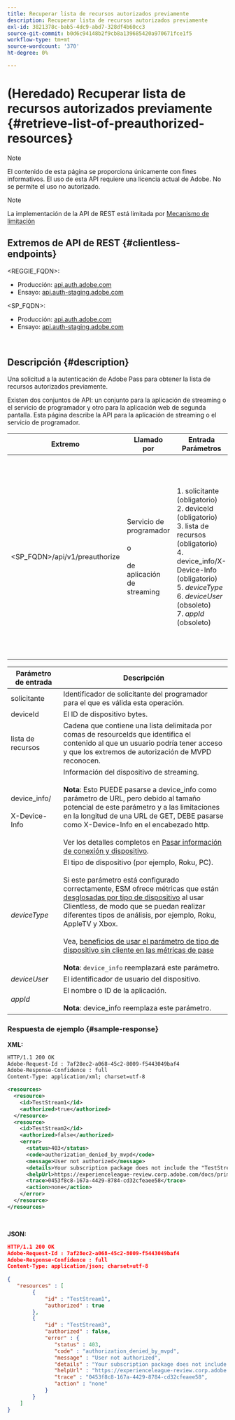 ```yaml
---
title: Recuperar lista de recursos autorizados previamente
description: Recuperar lista de recursos autorizados previamente
exl-id: 3821378c-bab5-4dc9-abd7-328df4b60cc3
source-git-commit: b0d6c94148b2f9cb8a139685420a970671fce1f5
workflow-type: tm+mt
source-wordcount: '370'
ht-degree: 0%

---
```


# (Heredado) Recuperar lista de recursos autorizados previamente {#retrieve-list-of-preauthorized-resources}

>[!NOTE]
>
>El contenido de esta página se proporciona únicamente con fines informativos. El uso de esta API requiere una licencia actual de Adobe. No se permite el uso no autorizado.

>[!NOTE]
>
> La implementación de la API de REST está limitada por [Mecanismo de limitación](/help/authentication/integration-guide-programmers/throttling-mechanism.md)

## Extremos de API de REST {#clientless-endpoints}

&lt;REGGIE_FQDN>:

* Producción: [api.auth.adobe.com](http://api.auth.adobe.com/)
* Ensayo: [api.auth-staging.adobe.com](http://api.auth-staging.adobe.com/)

&lt;SP_FQDN>:

* Producción: [api.auth.adobe.com](http://api.auth.adobe.com/)
* Ensayo: [api.auth-staging.adobe.com](http://api.auth-staging.adobe.com/)

</br>

## Descripción {#description}

Una solicitud a la autenticación de Adobe Pass para obtener la lista de recursos autorizados previamente.

Existen dos conjuntos de API: un conjunto para la aplicación de streaming o el servicio de programador y otro para la aplicación web de segunda pantalla. Esta página describe la API para la aplicación de streaming o el servicio de programador.


| Extremo | Llamado </br> por | Entrada   </br>Parámetros | Método HTTP </br> | Respuesta | Respuesta HTTP </br> |
| --- | --- | --- | --- | --- | --- |
| &lt;SP_FQDN>/api/v1/preauthorize | Servicio de programador </br></br>o</br></br>de aplicación de streaming | 1. solicitante (obligatorio)</br>2.  deviceId (obligatorio)</br>3.  lista de recursos (obligatorio)</br>4.  device_info/X-Device-Info (obligatorio)</br>5.  _deviceType_</br> 6.  _deviceUser_ (obsoleto)</br>7.  _appId_ (obsoleto) | GET | XML o JSON que contienen decisiones individuales de preautorización o detalles de error. Consulte los ejemplos siguientes. | 200 - Correcto</br></br>400 - Solicitud incorrecta</br></br>401 - No autorizado</br></br>405 - Método no permitido </br></br>412 - Error de condición previa</br></br>500 - Error interno del servidor |


| Parámetro de entrada | Descripción |
| --- | --- |
| solicitante | Identificador de solicitante del programador para el que es válida esta operación. |
| deviceId | El ID de dispositivo bytes. |
| lista de recursos | Cadena que contiene una lista delimitada por comas de resourceIds que identifica el contenido al que un usuario podría tener acceso y que los extremos de autorización de MVPD reconocen. |
| device_info/</br></br>X-Device-Info | Información del dispositivo de streaming.</br></br>**Nota**: Esto PUEDE pasarse a device_info como parámetro de URL, pero debido al tamaño potencial de este parámetro y a las limitaciones en la longitud de una URL de GET, DEBE pasarse como X-Device-Info en el encabezado http. </br></br>Ver los detalles completos en [Pasar información de conexión y dispositivo](/help/authentication/integration-guide-programmers/legacy/client-information/passing-client-information-device-connection-and-application.md). |
| _deviceType_ | El tipo de dispositivo (por ejemplo, Roku, PC).</br></br>Si este parámetro está configurado correctamente, ESM ofrece métricas que están [desglosadas por tipo de dispositivo](/help/authentication/integration-guide-programmers/features-premium/esm/entitlement-service-monitoring-overview.md#clientless_device_type) al usar Clientless, de modo que se puedan realizar diferentes tipos de análisis, por ejemplo, Roku, AppleTV y Xbox.</br></br>Vea, [beneficios de usar el parámetro de tipo de dispositivo sin cliente en las métricas de pase ](/help/authentication/integration-guide-programmers/legacy/notes-technical/benefits-of-using-the-clientless-devicetype-parameter-in-pass-metrics.md)</br></br>**Nota**: `device_info` reemplazará este parámetro. |
| _deviceUser_ | El identificador de usuario del dispositivo. |
| _appId_ | El nombre o ID de la aplicación. </br></br>**Nota**: device_info reemplaza este parámetro. |



### Respuesta de ejemplo {#sample-response}



**XML:**

```XML
HTTP/1.1 200 OK
Adobe-Request-Id : 7af28ec2-a068-45c2-8009-f5443049baf4
Adobe-Response-Confidence : full
Content-Type: application/xml; charset=utf-8

<resources>
  <resource>
    <id>TestStream1</id>
    <authorized>true</authorized>
  </resource>
  <resource>
    <id>TestStream2</id>
    <authorized>false</authorized>
    <error>
      <status>403</status>
      <code>authorization_denied_by_mvpd</code>
      <message>User not authorized</message>
      <details>Your subscription package does not include the "TestStream3" channel.</details>
      <helpUrl>https://experienceleague-review.corp.adobe.com/docs/primetime/authentication/auth-features/error-reportn/enhanced-error-codes.html#error-codes</helpUrl>
      <trace>0453f8c8-167a-4429-8784-cd32cfeaee58</trace>
      <action>none</action>
    </error>
  </resource>
</resources>
```

</br>

**JSON:**

```JSON
HTTP/1.1 200 OK
Adobe-Request-Id : 7af28ec2-a068-45c2-8009-f5443049baf4
Adobe-Response-Confidence : full
Content-Type: application/json; charset=utf-8
 
{
   "resources" : [
        {
            "id" : "TestStream1",
            "authorized" : true
        },
        {
            "id" : "TestStream3",
            "authorized" : false,
            "error" : {
               "status" : 403,
               "code" : "authorization_denied_by_mvpd",
               "message" : "User not authorized",
               "details" : "Your subscription package does not include the "TestStream3" channel.",
               "helpUrl" : "https://experienceleague-review.corp.adobe.com/docs/primetime/authentication/auth-features/error-reportn/enhanced-error-codes.html#error-codes",
               "trace" : "0453f8c8-167a-4429-8784-cd32cfeaee58",
               "action" : "none"
            }
        } 
    ]
}
```
